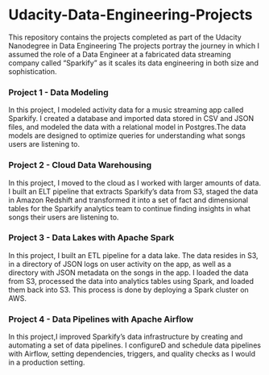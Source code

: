 # Udacity-Data-Engineering-Projects
This repository contains the projects completed as part of the Udacity Nanodegree in Data Engineering 
The projects portray the journey in which I assumed the role of a Data Engineer at a fabricated data streaming company called “Sparkify” as it scales its data engineering in both size and sophistication. 

### Project 1 - Data Modeling
In this project, I modeled activity data for a music streaming app called Sparkify. I created a database and imported data stored in CSV and JSON files, and modeled the data with a relational model in Postgres.The data models are designed to optimize queries for understanding what songs users are listening to. 

### Project 2 - Cloud Data Warehousing
In this project, I moved to the cloud as I worked with larger amounts of data. I built an ELT pipeline that extracts Sparkify’s data from S3, staged the data in Amazon Redshift and transformed it into a set of fact and dimensional tables for the Sparkify analytics team to continue finding insights in what songs their users are listening to.

### Project 3 - Data Lakes with Apache Spark
In this project, I built an ETL pipeline for a data lake. The data resides in S3, in a directory of JSON logs on user activity on the app, as well as a directory with JSON metadata on the songs in the app. I loaded the data from S3, processed the data into analytics tables using Spark, and loaded them back into S3. This process is done by deploying a Spark cluster on AWS.

### Project 4 - Data Pipelines with Apache Airflow
In this project,I improved Sparkify’s data infrastructure by creating and automating a set of data pipelines. I configureD and schedule data pipelines with Airflow, setting dependencies, triggers, and quality checks as I would in a production setting.
